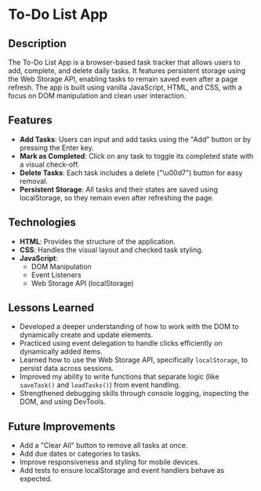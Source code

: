 # To-Do List App

## Description
The To-Do List App is a browser-based task tracker that allows users to add, complete, and delete daily tasks. It features persistent storage using the Web Storage API, enabling tasks to remain saved even after a page refresh. The app is built using vanilla JavaScript, HTML, and CSS, with a focus on DOM manipulation and clean user interaction.

## Features
- **Add Tasks**: Users can input and add tasks using the "Add" button or by pressing the Enter key.
- **Mark as Completed**: Click on any task to toggle its completed state with a visual check-off.
- **Delete Tasks**: Each task includes a delete ("\u00d7") button for easy removal.
- **Persistent Storage**: All tasks and their states are saved using localStorage, so they remain even after refreshing the page.

## Technologies
- **HTML**: Provides the structure of the application.
- **CSS**: Handles the visual layout and checked task styling.
- **JavaScript**:
  - DOM Manipulation
  - Event Listeners
  - Web Storage API (localStorage)

## Lessons Learned
- Developed a deeper understanding of how to work with the DOM to dynamically create and update elements.
- Practiced using event delegation to handle clicks efficiently on dynamically added items.
- Learned how to use the Web Storage API, specifically `localStorage`, to persist data across sessions.
- Improved my ability to write functions that separate logic (like `saveTask()` and `loadTasks()`) from event handling.
- Strengthened debugging skills through console logging, inspecting the DOM, and using DevTools.

## Future Improvements
- Add a "Clear All" button to remove all tasks at once.
- Add due dates or categories to tasks.
- Improve responsiveness and styling for mobile devices.
- Add tests to ensure localStorage and event handlers behave as expected.

